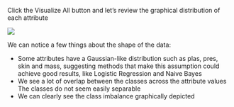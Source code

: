 Click the Visualize All button and let’s review the graphical distribution of each attribute

![](https://github.com/fenago/katacoda-scenarios/raw/master/machine-learning-mastery-weka/machine-learning-mastery-weka-chapter-24/steps/images/149.png)

We can notice a few things about the shape of the data:
- Some attributes have a Gaussian-like distribution such as plas, pres, skin and mass,
suggesting methods that make this assumption could achieve good results, like Logistic
Regression and Naive Bayes
- We see a lot of overlap between the classes across the attribute values The classes do not
seem easily separable
- We can clearly see the class imbalance graphically depicted
